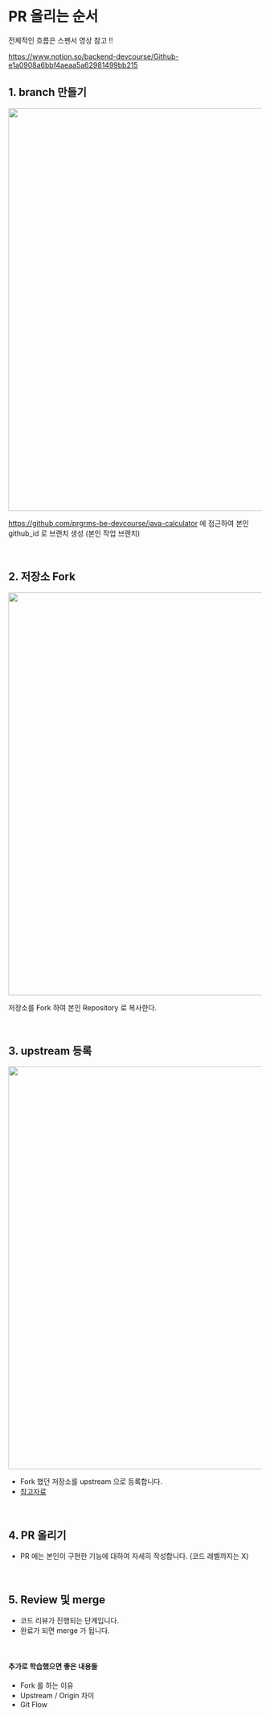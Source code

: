 # PR 올리는 순서
전체적인 흐름은 스펜서 영상 참고 !!

https://www.notion.so/backend-devcourse/Github-e1a0908a6bbf4aeaa5a62981499bb215


## 1. branch 만들기
<img width="800" src="https://user-images.githubusercontent.com/101714618/159258371-63b999c9-bd3c-49a0-acb7-dacf38f221c5.png">

https://github.com/prgrms-be-devcourse/java-calculator 에 접근하여 본인 github_id 로 브랜치 생성 (본인 작업 브랜치)


<br>

## 2. 저장소 Fork 

<img width="800" src="https://user-images.githubusercontent.com/101714618/159258566-c456c7a6-1489-4ae0-8222-bd13f5861445.png">

저장소를 Fork 하여 본인 Repository 로 복사한다.

<br>

## 3. upstream 등록
<img width="800" src="https://user-images.githubusercontent.com/101714618/159259231-252ff6da-c326-49dd-81ff-3e402051a862.png">

- Fork 했던 저장소를 upstream 으로 등록합니다.
- [참고자료](https://json.postype.com/post/210431)

<br>

## 4. PR 올리기 
- PR 에는 본인이 구현한 기능에 대하여 자세히 작성합니다. (코드 레벨까지는 X) 

<br>

## 5. Review 및 merge
- 코드 리뷰가 진행되는 단계입니다. 
- 완료가 되면 merge 가 됩니다.

<br>

#### 추가로 학습했으면 좋은 내용들
- Fork 를 하는 이유
- Upstream / Origin 차이
- Git Flow


